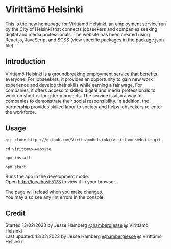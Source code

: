 # Virittämö Helsinki

This is the new homepage for Virittämö Helsinki, an employment service run by the City of Helsinki that connects jobseekers and companies seeking digital and media professionals. The website has been created using React.js, JavaScript and SCSS (view specific packages in the package.json file).

## Introduction

Virittämö Helsinki is a groundbreaking employment service that benefits everyone. For jobseekers, it provides an opportunity to gain new work experience and develop their skills while earning a fair wage. For companies, it offers access to skilled digital and media professionals to work on short or long-term projects. The service is also a way for companies to demonstrate their social responsibility. In addition, the partnership provides skilled labor to society and helps jobseekers re-enter the workforce.

##

## Usage

```
git clone https://github.com/VirittamoHelsinki/virittamo-website.git

cd virittamo-website

npm install

npm start
```

Runs the app in the development mode.\
Open [http://localhost:5173](http://localhost:5173) to view it in your browser.

The page will reload when you make changes.\
You may also see any lint errors in the console.

## Credit

Started 13/02/2023 by Jesse Hamberg [@hambergjesse](https://github.com/hambergjesse) @ Virittämö Helsinki\
Last updated: 13/02/2023 by Jesse Hamberg [@hambergjesse](https://github.com/hambergjesse) @ Virittämö Helsinki
